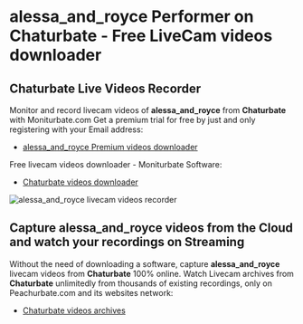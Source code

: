 # alessa_and_royce Performer on Chaturbate - Free LiveCam videos downloader

## Chaturbate Live Videos Recorder

Monitor and record livecam videos of **alessa_and_royce** from **Chaturbate** with Moniturbate.com
Get a premium trial for free by just and only registering with your Email address:
* [alessa_and_royce Premium videos downloader](https://moniturbate.com/request-demo-licence-key.html)

Free livecam videos downloader - Moniturbate Software:
* [Chaturbate videos downloader](https://moniturbate.com/moniturbate-download-software.html)

![alessa_and_royce livecam videos recorder](https://peachurnet.com/templates/moniturbate-software.png)


## Capture alessa_and_royce videos from the Cloud and watch your recordings on Streaming

Without the need of downloading a software, capture **alessa_and_royce** livecam videos from **Chaturbate** 100% online.
Watch Livecam archives from **Chaturbate** unlimitedly from thousands of existing recordings, only on Peachurbate.com and its websites network:
* [Chaturbate videos archives](https://peachurnet.com/)